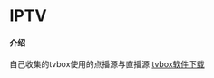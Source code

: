 # IPTV

#### 介绍
自己收集的tvbox使用的点播源与直播源
[tvbox软件下载](https://github.com/FongMi/Release/tree/main/apk/release)